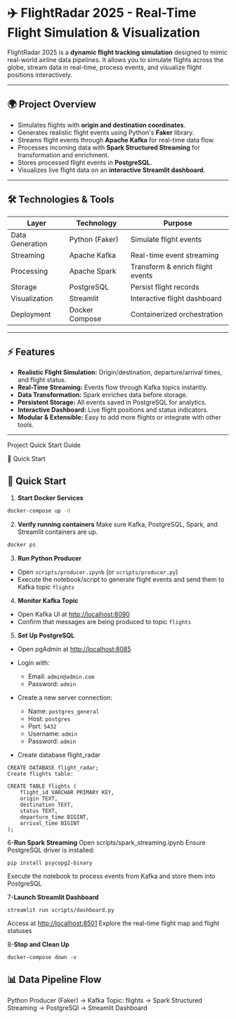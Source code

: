 # ✈️ FlightRadar 2025 - Real-Time Flight Simulation & Visualization

FlightRadar 2025 is a **dynamic flight tracking simulation** designed to mimic real-world airline data pipelines. 
It allows you to simulate flights across the globe, stream data in real-time, process events, and visualize flight positions interactively.

---

## 🌍 Project Overview

- Simulates flights with **origin and destination coordinates**.
- Generates realistic flight events using Python's **Faker** library.
- Streams flight events through **Apache Kafka** for real-time data flow.
- Processes incoming data with **Spark Structured Streaming** for transformation and enrichment.
- Stores processed flight events in **PostgreSQL**.
- Visualizes live flight data on an **interactive Streamlit dashboard**.

---

## 🛠 Technologies & Tools

| Layer | Technology | Purpose |
|-------|------------|--------|
| Data Generation | Python (Faker) | Simulate flight events |
| Streaming | Apache Kafka | Real-time event streaming |
| Processing | Apache Spark | Transform & enrich flight events |
| Storage | PostgreSQL | Persist flight records |
| Visualization | Streamlit | Interactive flight dashboard |
| Deployment | Docker Compose | Containerized orchestration |

---

## ⚡ Features

- **Realistic Flight Simulation:** Origin/destination, departure/arrival times, and flight status.
- **Real-Time Streaming:** Events flow through Kafka topics instantly.
- **Data Transformation:** Spark enriches data before storage.
- **Persistent Storage:** All events saved in PostgreSQL for analytics.
- **Interactive Dashboard:** Live flight positions and status indicators.
- **Modular & Extensible:** Easy to add more flights or integrate with other tools.

---
Project Quick Start Guide

🚀 Quick Start
## 🚀 Quick Start

1. **Start Docker Services**
```bash
docker-compose up -d
```
2. **Verify running containers**
Make sure Kafka, PostgreSQL, Spark, and Streamlit containers are up.
```bash
docker ps
```
3. **Run Python Producer**  
- Open `scripts/producer.ipynb` (or `scripts/producer.py`)  
- Execute the notebook/script to generate flight events and send them to Kafka topic `flights`

4. **Monitor Kafka Topic**  
- Open Kafka UI at [http://localhost:8090](http://localhost:8090)  
- Confirm that messages are being produced to topic `flights`

5. **Set Up PostgreSQL**  
- Open pgAdmin at [http://localhost:8085](http://localhost:8085)  
- Login with:  
  - Email: `admin@admin.com`  
  - Password: `admin`  
- Create a new server connection:  
  - Name: `postgres_general`  
  - Host: `postgres`  
  - Port: `5432`  
  - Username: `admin`  
  - Password: `admin`

- Create database flight_radar
```
CREATE DATABASE flight_radar;
Create flights table:

CREATE TABLE flights (
    flight_id VARCHAR PRIMARY KEY,
    origin TEXT,
    destination TEXT,
    status TEXT,
    departure_time BIGINT,
    arrival_time BIGINT
);
```


6-**Run Spark Streaming**
Open scripts/spark_streaming.ipynb
Ensure PostgreSQL driver is installed:
```
pip install psycopg2-binary
```
Execute the notebook to process events from Kafka and store them into PostgreSQL

7-**Launch Streamlit Dashboard**
```
streamlit run scripts/dashboard.py
```
Access at [http://localhost:8501](http://localhost:8501)
Explore the real-time flight map and flight statuses

8-**Stop and Clean Up**
```
docker-compose down -v
```

## 📊 Data Pipeline Flow
Python Producer (Faker)   ->   Kafka Topic: flights   ->   Spark Structured Streaming   ->   PostgreSQl    ->   Streamlit Dashboard
